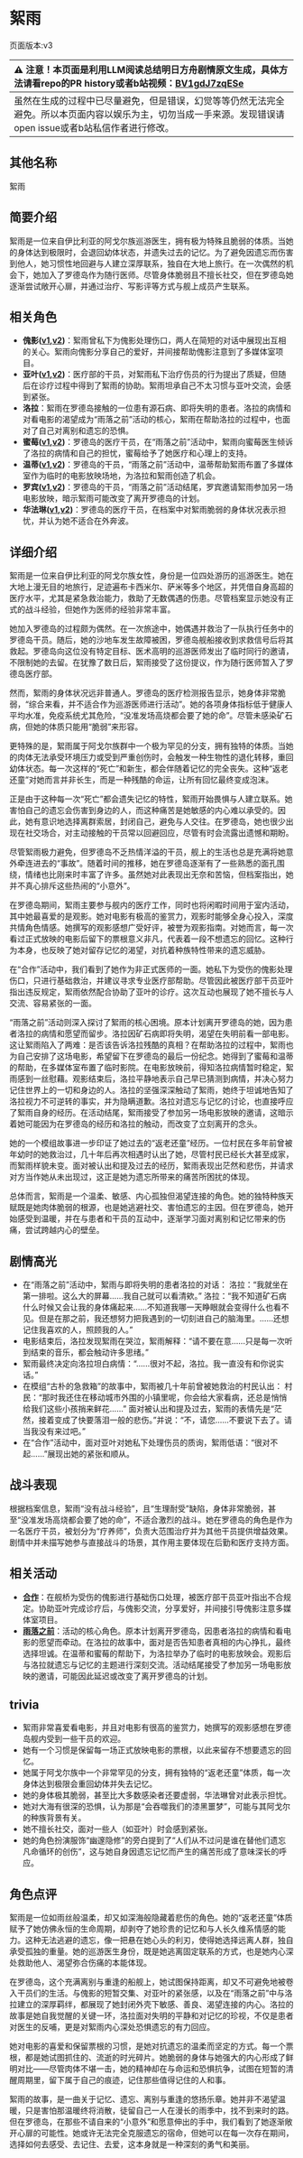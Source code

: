 # 絮雨
页面版本:v3
 

| :warning: 注意！本页面是利用LLM阅读总结明日方舟剧情原文生成，具体方法请看repo的PR history或者b站视频：[BV1gdJ7zqESe](https://www.bilibili.com/video/BV1gdJ7zqESe/)         |
|:----------------------------|
| 虽然在生成的过程中已尽量避免，但是错误，幻觉等等仍然无法完全避免。所以本页面内容以娱乐为主，切勿当成一手来源。发现错误请open issue或者b站私信作者进行修改。|



## 其他名称
絮雨
## 简要介绍
絮雨是一位来自伊比利亚的阿戈尔族巡游医生，拥有极为特殊且脆弱的体质。当她的身体达到极限时，会退回幼体状态，并遗失过去的记忆。为了避免因遗忘而伤害到他人，她习惯性地回避与人建立深厚联系，独自在大地上旅行。在一次偶然的机会下，她加入了罗德岛作为随行医师。尽管身体脆弱且不擅长社交，但在罗德岛她逐渐尝试敞开心扉，并通过治疗、写影评等方式与舰上成员产生联系。
## 相关角色
-   **傀影([v1](../chars/char_250_phatom.md),[v2](char_250_phatom.md))**：絮雨曾私下为傀影处理伤口，两人在简短的对话中展现出互相的关心。絮雨向傀影分享自己的爱好，并间接帮助傀影注意到了多媒体室项目。
-   **亚叶([v1](../chars/char_345_folnic.md),[v2](char_345_folnic.md))**：医疗部的干员，对絮雨私下治疗伤员的行为提出了质疑，但随后在诊疗过程中得到了絮雨的协助。絮雨坦承自己不太习惯与亚叶交流，会感到紧张。
-   **洛拉**：絮雨在罗德岛接触的一位患有源石病、即将失明的患者。洛拉的病情和对看电影的渴望成为“雨落之前”活动的核心，絮雨在帮助洛拉的过程中，也面对了自己对离别和遗忘的恐惧。
-   **蜜莓([v1](../chars/char_449_glider.md),[v2](char_449_glider.md))**：罗德岛的医疗干员，在“雨落之前”活动中，絮雨向蜜莓医生倾诉了洛拉的病情和自己的担忧，蜜莓给予了她医疗和心理上的支持。
-   **温蒂([v1](../chars/char_400_weedy.md),[v2](char_400_weedy.md))**：罗德岛的干员，“雨落之前”活动中，温蒂帮助絮雨布置了多媒体室作为临时的电影放映场地，为洛拉和絮雨创造了机会。
-   **罗宾([v1](../chars/char_451_robin.md),[v2](char_451_robin.md))**：罗德岛的干员，“雨落之前”活动结尾，罗宾邀请絮雨参加另一场电影放映，暗示絮雨可能改变了离开罗德岛的计划。
-   **华法琳([v1](../chars/char_171_bldsk.md),[v2](char_171_bldsk.md))**：罗德岛的医疗干员，在档案中对絮雨脆弱的身体状况表示担忧，并认为她不适合在外奔波。
## 详细介绍
絮雨是一位来自伊比利亚的阿戈尔族女性，身份是一位四处游历的巡游医生。她在大地上漫无目的地旅行，足迹遍布卡西米尔、萨米等多个地区，并凭借自身高超的医疗水平，尤其是紧急救治能力，救助了无数偶遇的伤患。尽管档案显示她没有正式的战斗经验，但她作为医师的经验非常丰富。

她加入罗德岛的过程颇为偶然。在一次旅途中，她偶遇并救治了一队执行任务中的罗德岛干员。随后，她的沙地车发生故障被困，罗德岛舰船接收到求救信号后将其救起。罗德岛向这位没有特定目标、医术高明的巡游医师发出了临时同行的邀请，不限制她的去留。在犹豫了数日后，絮雨接受了这份提议，作为随行医师暂入了罗德岛医疗部。

然而，絮雨的身体状况远非普通人。罗德岛的医疗检测报告显示，她身体非常脆弱，“综合来看，并不适合作为巡游医师进行活动”。她的各项身体指标低于健康人平均水准，免疫系统尤其危险，“没准发场高烧都会要了她的命”。尽管未感染矿石病，但她的体质只能用“脆弱”来形容。

更特殊的是，絮雨属于阿戈尔族群中一个极为罕见的分支，拥有独特的体质。当她的肉体无法承受环境压力或受到严重创伤时，会触发一种生物性的退化转移，重回幼体状态。每一次这样的“死亡”和新生，都会伴随着记忆的完全丧失。这种“返老还童”对她而言并非长生，而是一种残酷的命运，让所有回忆最终变成泡沫。

正是由于这种每一次“死亡”都会遗失记忆的特性，絮雨开始畏惧与人建立联系。她害怕自己的遗忘会伤害到身边的人，而这种痛苦是她敏感的内心难以承受的。因此，她有意识地选择离群索居，封闭自己，避免与人交往。在罗德岛，她也很少出现在社交场合，对主动接触的干员常以回避回应，尽管有时会流露出遗憾和期盼。

尽管絮雨极力避免，但罗德岛不乏热情洋溢的干员，舰上的生活也总是充满将她意外牵连进去的“事故”。随着时间的推移，她在罗德岛逐渐有了一些熟悉的面孔围绕，情绪也比刚来时丰富了许多。虽然她对此表现出无奈和苦恼，但档案指出，她并不真心排斥这些热闹的“小意外”。

在罗德岛期间，絮雨主要参与舰内的医疗工作，同时也将闲暇时间用于室内活动，其中她最喜爱的是观影。她对电影有极高的鉴赏力，观影时能够全身心投入，深度共情角色情感。她撰写的观影感想广受好评，被誉为观影指南。对她而言，每一次看过正式放映的电影后留下的票根意义非凡，代表着一段不想遗忘的回忆。这种行为本身，也反映了她对留存记忆的渴望，对抗着种族特性带来的遗忘威胁。

在“合作”活动中，我们看到了她作为非正式医师的一面。她私下为受伤的傀影处理伤口，只进行基础救治，并建议寻求专业医疗部帮助。尽管因此被医疗部干员亚叶指出违反规定，絮雨依然配合协助了亚叶的诊疗。这次互动也展现了她不擅长与人交流、容易紧张的一面。

“雨落之前”活动则深入探讨了絮雨的核心困境。原本计划离开罗德岛的她，因为患者洛拉的病情和愿望而留步。洛拉因矿石病即将失明，渴望在失明前看一部电影。这让絮雨陷入了两难：是否该告诉洛拉残酷的真相？在帮助洛拉的过程中，絮雨也为自己安排了这场电影，希望留下在罗德岛的最后一份纪念。她得到了蜜莓和温蒂的帮助，在多媒体室布置了临时影院。在电影放映前，得知洛拉病情暂时稳定，絮雨感到一丝慰藉。观影结束后，洛拉平静地表示自己早已猜测到病情，并决心努力记住世界上的一切和身边的人。洛拉的坚强深深触动了絮雨，她终于坦诚地告知了洛拉视力不可逆转的事实，并为隐瞒道歉。洛拉对遗忘与记忆的讨论，也直接呼应了絮雨自身的经历。在活动结尾，絮雨接受了参加另一场电影放映的邀请，这暗示着她可能因为在罗德岛的经历和洛拉的触动，而改变了立刻离开的念头。

她的一个模组故事进一步印证了她过去的“返老还童”经历。一位村民在多年前曾被年幼时的她救治过，几十年后再次相遇时认出了她，尽管村民已经长大甚至成家，而絮雨样貌未变。面对被认出和提及过去的经历，絮雨表现出茫然和悲伤，并请求对方当作她从未出现过，这正是她为遗忘所带来的痛苦所困扰的体现。

总体而言，絮雨是一个温柔、敏感、内心孤独但渴望连接的角色。她的独特种族天赋既是她肉体脆弱的根源，也是她逃避社交、害怕遗忘的主因。但在罗德岛，她开始感受到温暖，并在与患者和干员的互动中，逐渐学习面对离别和记忆带来的伤痛，尝试跨越内心的壁垒。
## 剧情高光
*   在“雨落之前”活动中，絮雨与即将失明的患者洛拉的对话：
    洛拉：“我就坐在第一排啦。这么大的屏幕......我自己就可以看清欸。”
    洛拉：“我不知道矿石病什么时候又会让我的身体痛起来......不知道我哪一天睁眼就会变得什么也看不见。但是在那之前，我还想努力把我遇到的一切刻进自己的脑海里。......还想记住我喜欢的人，照顾我的人。”
*   电影结束后，洛拉发现絮雨在哭泣，絮雨解释：“请不要在意......只是每一次听到结束的音乐，都会触动许多思绪。”
*   絮雨最终决定向洛拉坦白病情：“......很对不起，洛拉。我一直没有和你说实话。”
*   在模组“古朴的急救箱”的故事中，絮雨被几十年前曾被她救治的村民认出：
    村民：“那时我还住在移动城市外围的小镇里呢，你会给大家看病，还总是悄悄给我们这些小孩捎来鲜花......”
    面对被认出和提及过去，絮雨的表情先是“茫然，接着变成了快要落泪一般的悲伤。”并说：“不，请您......不要说下去了。请当我没有来过吧。”
*   在“合作”活动中，面对亚叶对她私下处理伤员的质询，絮雨低语：“很对不起......”展现出她的紧张和顺从。
## 战斗表现
根据档案信息，絮雨“没有战斗经验”，且“生理耐受”缺陷，身体非常脆弱，甚至“没准发场高烧都会要了她的命”，不适合激烈的战斗。她在罗德岛的角色是作为一名医疗干员，被划分为“疗养师”，负责大范围治疗并为其他干员提供增益效果。剧情中并未描写她参与直接战斗的场景，其作用主要体现在后勤和医疗支持方面。
## 相关活动
-   **[合作](../stories/story_phatom_set_1.md)**：在舰桥为受伤的傀影进行基础伤口处理，被医疗部干员亚叶指出不合规定。协助亚叶完成诊疗后，与傀影交流，分享爱好，并间接引导傀影注意多媒体室项目。
-   **[雨落之前](../stories/story_whispr_set_1.md)**：活动的核心角色。原本计划离开罗德岛，因患者洛拉的病情和看电影的愿望而牵动。在洛拉的故事中，面对是否告知患者真相的内心挣扎，最终选择坦诚。在温蒂和蜜莓的帮助下，为洛拉举办了临时的电影放映会。观影后与洛拉就遗忘与记忆的主题进行深刻交流。活动结尾接受了参加另一场电影放映的邀请，可能因此延迟或改变了离开罗德岛的计划。
## trivia
*   絮雨非常喜爱看电影，并且对电影有很高的鉴赏力，她撰写的观影感想在罗德岛舰内受到一些干员的欢迎。
*   她有一个习惯是保留每一场正式放映电影的票根，以此来留存不想要遗忘的回忆。
*   她属于阿戈尔族中一个非常罕见的分支，拥有独特的“返老还童”体质，每一次身体达到极限会重回幼体并失去记忆。
*   她的身体极其脆弱，甚至比大多数感染者还要虚弱，华法琳曾对此表示担忧。
*   她对大海有很深的恐惧，认为那是“会吞噬我们的漆黑噩梦”，可能与其阿戈尔的种族背景有关。
*   她不擅长社交，面对一些人（如亚叶）时会感到紧张。
*   她的角色扮演服饰“幽邃隐修”的旁白提到了“人们从不过问是谁在替他们遗忘凡命循环的创伤”，这与她自身因遗忘记忆而产生的痛苦形成了意味深长的呼应。
## 角色点评
絮雨是一位如雨丝般温柔，却又如深海般隐藏着悲伤的角色。她的“返老还童”体质赋予了她仿佛永恒的生命周期，却剥夺了她珍贵的记忆和与人长久维系情感的能力。这种无法逃避的遗忘，像一把悬在她心头的利刃，使得她选择远离人群，独自承受孤独的重量。她的巡游医生身份，既是她逃离固定联系的方式，也是她内心深处救助他人、渴望弥合伤痛的本能体现。

在罗德岛，这个充满离别与重逢的船舰上，她试图保持距离，却又不可避免地被卷入干员们的生活。与傀影的短暂交集、对亚叶的紧张感，以及在“雨落之前”中与洛拉建立的深厚羁绊，都展现了她封闭外壳下敏感、善良、渴望连接的内心。洛拉的故事是她自我觉醒的关键一环，洛拉面对失明的平静和对记忆的珍视，不仅是患者对医生的反哺，更是对絮雨内心深处恐惧遗忘的有力回应。

她对电影的喜爱和保留票根的习惯，是她对抗遗忘的温柔而坚定的方式。每一个票根，都是她试图抓住的、流逝的时光碎片。她脆弱的身体与她强大的内心形成了鲜明对比——尽管肉体不堪一击，她的精神却在与命运和恐惧抗争，试图在短暂的清醒周期里，留下属于自己的痕迹，记住那些值得记住的人和事。

絮雨的故事，是一曲关于记忆、遗忘、离别与重逢的悠扬乐章。她并非不渴望温暖，只是害怕那温暖终将消散，徒留自己一人在漫长的雨季中，找不到来时的路。但在罗德岛，在那些不请自来的“小意外”和愿意伸出的手中，我们看到了她逐渐敞开心扉的可能性。她或许无法完全克服遗忘的宿命，但她可以在每一次存在期间，选择如何去感受、去记住、去爱，这本身就是一种深刻的勇气和美丽。
